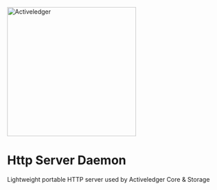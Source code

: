 <img src="https://www.activeledger.io/wp-content/uploads/2018/09/Asset-23.png" alt="Activeledger" width="300"/>

# Http Server Daemon

Lightweight portable HTTP server used by Activeledger Core & Storage